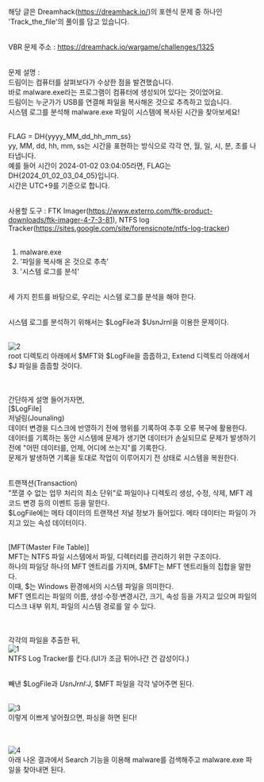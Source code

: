 해당 글은 Dreamhack(https://dreamhack.io/)의 포렌식 문제 중 하나인 'Track_the_file'의 풀이를 담고 있습니다.<br><br>

VBR 문제 주소 : https://dreamhack.io/wargame/challenges/1325<br><br>

문제 설명 : <br>
드림이는 컴퓨터를 살펴보다가 수상한 점을 발견했습니다.<br>
바로 malware.exe라는 프로그램이 컴퓨터에 생성되어 있다는 것이었어요.<br>
드림이는 누군가가 USB를 연결해 파일을 복사해온 것으로 추측하고 있습니다.<br>
시스템 로그를 분석해 malware.exe 파일이 시스템에 복사된 시간을 찾아보세요!<br><br>

FLAG = DH{yyyy_MM_dd_hh_mm_ss}<br>
yy, MM, dd, hh, mm, ss는 시간을 표현하는 방식으로 각각 연, 월, 일, 시, 분, 초를 나타냅니다.<br>
예를 들어 시간이 2024-01-02 03:04:05라면, FLAG는 DH{2024_01_02_03_04_05}입니다.<br>
시간은 UTC+9를 기준으로 합니다.<br><br>

사용할 도구 : FTK Imager(https://www.exterro.com/ftk-product-downloads/ftk-imager-4-7-3-81), NTFS log Tracker(https://sites.google.com/site/forensicnote/ntfs-log-tracker)<br><br>

1. malware.exe<br>
2. '파일을 복사해 온 것으로 추측'<br>
3. '시스템 로그를 분석'<br><br>

세 가지 힌트를 바탕으로, 우리는 시스템 로그를 분석을 해야 한다.<br><br>

시스템 로그를 분석하기 위해서는 $LogFile과 $UsnJrnl을 이용한 문제이다.<br><br>

![2](https://github.com/user-attachments/assets/19dcffd5-4f6e-47d7-b7fb-00556fea449a)<br>
root 디렉토리 아래에서 $MFT와 $LogFile을 줍줍하고, Extend 디렉토리 아래에서 $J 파일을 줍줍할 것이다.<br><br><br>


간단하게 설명 들어가자면,<br>
[$LogFile]<br>
저널링(Jounaling)<br>
데이터 변경을 디스크에 반영하기 전에 행위를 기록하여 추후 오류 복구에 활용한다.<br>
데이터를 기록하는 동안 시스템에 문제가 생기면 데이터가 손실되므로 문제가 발생하기 전에 "어떤 데이터를, 언제, 어디에 쓰는지"를 기록한다.<br>
문제가 발생하면 기록을 토대로 작업이 이루어지기 전 상태로 시스템을 복원한다.<br><br>

트랜잭션(Transaction)<br>
"쪼갤 수 없는 업무 처리의 최소 단위"로 파일이나 디렉토리 생성, 수정, 삭제, MFT 레코드 변경 등의 이벤트 등을 말한다.<br>
$LogFile에는 메타 데이터의 트랜잭션 저널 정보가 들어있다. 메타 데이터는 파일이 가지고 있는 속성 데이터이다.<br><br>

[MFT(Master File Table)]<br>
MFT는 NTFS 파일 시스템에서 파일, 디렉터리를 관리하기 위한 구조이다.<br>
하나의 파일당 하나의 MFT 엔트리를 가지며, $MFT는 MFT 엔트리들의 집합을 말한다.<br>
이때, $는 Windows 환경에서의 시스템 파일을 의미한다.<br>
MFT 엔트리는 파일의 이름, 생성·수정·변경시간, 크기, 속성 등을 가지고 있으며 파일의 디스크 내부 위치, 파일의 시스템 경로를 알 수 있다.<br><br><br>


각각의 파일을 추출한 뒤,<br>
![1](https://github.com/user-attachments/assets/d42624e1-6fbd-4490-bc34-28e59cc3abe2)<br>
NTFS Log Tracker를 킨다.(UI가 조금 튀어나간 건 감성이다.)<br><br>

빼낸 $LogFile과 $UsnJrnl:$J, $MFT 파일을 각각 넣어주면 된다.<br><br>

![3](https://github.com/user-attachments/assets/ac03a8df-be1b-4e60-91cd-98a3f4963614)<br>
이렇게 이쁘게 넣어줬으면, 파싱을 하면 된다!<br><br><br>


![4](https://github.com/user-attachments/assets/01395a08-bb7f-42e7-ad5d-9d67f04eff90)<br>
아래 나온 결과에서 Search 기능을 이용해 malware를 검색해주고 malware.exe 파일을 찾아내면 된다.<br>









